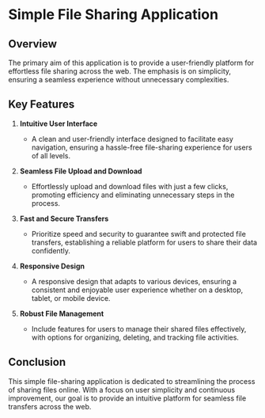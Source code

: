 # Simple File Sharing Application

## Overview

The primary aim of this application is to provide a user-friendly platform for effortless file sharing across the web. The emphasis is on simplicity, ensuring a seamless experience without unnecessary complexities.

## Key Features

1. **Intuitive User Interface**
    - A clean and user-friendly interface designed to facilitate easy navigation, ensuring a hassle-free file-sharing experience for users of all levels.

2. **Seamless File Upload and Download**
    - Effortlessly upload and download files with just a few clicks, promoting efficiency and eliminating unnecessary steps in the process.

3. **Fast and Secure Transfers**
    - Prioritize speed and security to guarantee swift and protected file transfers, establishing a reliable platform for users to share their data confidently.

4. **Responsive Design**
    - A responsive design that adapts to various devices, ensuring a consistent and enjoyable user experience whether on a desktop, tablet, or mobile device.

6. **Robust File Management**
    - Include features for users to manage their shared files effectively, with options for organizing, deleting, and tracking file activities.



## Conclusion

This simple file-sharing application is dedicated to streamlining the process of sharing files online. With a focus on user simplicity and continuous improvement, our goal is to provide an intuitive platform for seamless file transfers across the web.
